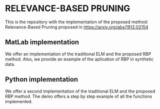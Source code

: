 #  RELEVANCE-BASED PRUNING
This is the repository with the implementation of the proposed method: Relevance-Based Pruning proposed in https://arxiv.org/abs/1912.02154

## MatLab implementation
We offer an implementation of the traditional ELM and the proposed RBP method.
Also, we provide an example of the aplication of RBP in synthetic data.


## Python implementation
We offer a second implementation of the traditional ELM and the proposed RBP method.
The demo offers a step by step example of all the functions implemented.

